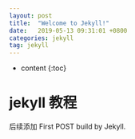 ```yaml
---
layout: post
title:  "Welcome to Jekyll!"
date:   2019-05-13 09:31:01 +0800
categories: jekyll
tag: jekyll
---
```


* content
{:toc}

# jekyll 教程
后续添加
First POST build by Jekyll.


[jekyll]:      http://jekyllrb.com
[jekyll-gh]:   https://github.com/jekyll/jekyll
[jekyll-help]: https://github.com/jekyll/jekyll-help

